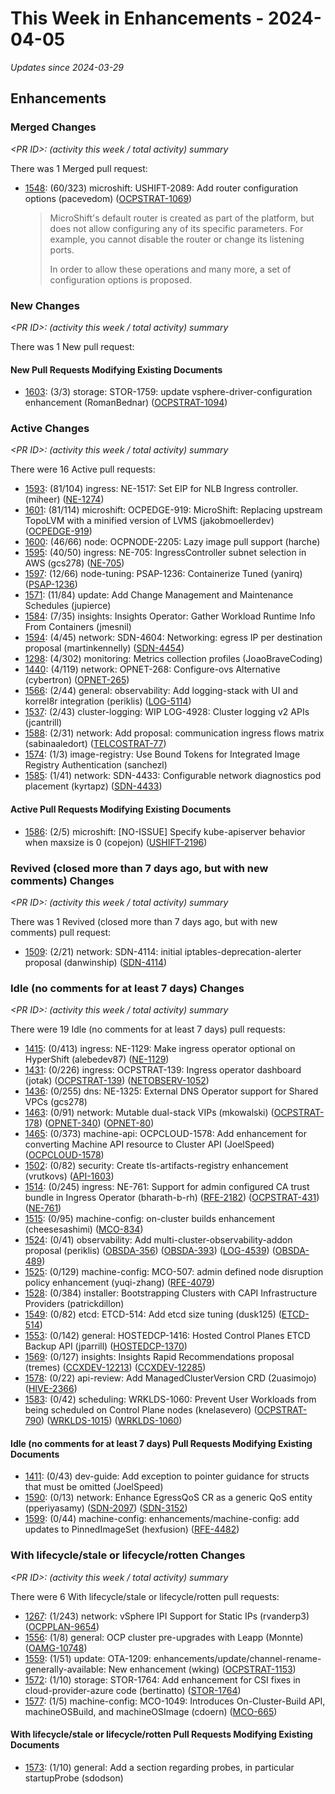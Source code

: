 # This Week in Enhancements - 2024-04-05

*Updates since 2024-03-29*


## Enhancements

### Merged Changes

*&lt;PR ID&gt;: (activity this week / total activity) summary*

There was 1 Merged pull request:

- [1548](https://github.com/openshift/enhancements/pull/1548): (60/323) microshift: USHIFT-2089: Add router configuration options (pacevedom) ([OCPSTRAT-1069](https://issues.redhat.com/browse/OCPSTRAT-1069))

  > MicroShift's default router is created as part of the platform, but does not
  > allow configuring any of its specific parameters. For example, you cannot
  > disable the router or change its listening ports.
  >
  > In order to allow these operations and many more, a set of configuration options
  > is proposed.


### New Changes

*&lt;PR ID&gt;: (activity this week / total activity) summary*

There was 1 New pull request:


#### New Pull Requests Modifying Existing Documents

- [1603](https://github.com/openshift/enhancements/pull/1603): (3/3) storage: STOR-1759: update vsphere-driver-configuration enhancement (RomanBednar) ([OCPSTRAT-1094](https://issues.redhat.com/browse/OCPSTRAT-1094))

### Active Changes

*&lt;PR ID&gt;: (activity this week / total activity) summary*

There were 16 Active pull requests:

- [1593](https://github.com/openshift/enhancements/pull/1593): (81/104) ingress: NE-1517: Set EIP for NLB Ingress controller. (miheer) ([NE-1274](https://issues.redhat.com/browse/NE-1274))
- [1601](https://github.com/openshift/enhancements/pull/1601): (81/114) microshift: OCPEDGE-919: MicroShift: Replacing upstream TopoLVM with a minified version of LVMS (jakobmoellerdev) ([OCPEDGE-919](https://issues.redhat.com/browse/OCPEDGE-919))
- [1600](https://github.com/openshift/enhancements/pull/1600): (46/66) node: OCPNODE-2205: Lazy image pull support (harche)
- [1595](https://github.com/openshift/enhancements/pull/1595): (40/50) ingress: NE-705: IngressController subnet selection in AWS (gcs278) ([NE-705](https://issues.redhat.com/browse/NE-705))
- [1597](https://github.com/openshift/enhancements/pull/1597): (12/66) node-tuning: PSAP-1236: Containerize Tuned (yanirq) ([PSAP-1236](https://issues.redhat.com/browse/PSAP-1236))
- [1571](https://github.com/openshift/enhancements/pull/1571): (11/84) update: Add Change Management and Maintenance Schedules (jupierce)
- [1584](https://github.com/openshift/enhancements/pull/1584): (7/35) insights: Insights Operator: Gather Workload Runtime Info From Containers (jmesnil)
- [1594](https://github.com/openshift/enhancements/pull/1594): (4/45) network: SDN-4604: Networking: egress IP per destination proposal (martinkennelly) ([SDN-4454](https://issues.redhat.com/browse/SDN-4454))
- [1298](https://github.com/openshift/enhancements/pull/1298): (4/302) monitoring: Metrics collection profiles (JoaoBraveCoding)
- [1440](https://github.com/openshift/enhancements/pull/1440): (4/119) network: OPNET-268: Configure-ovs Alternative (cybertron) ([OPNET-265](https://issues.redhat.com/browse/OPNET-265))
- [1566](https://github.com/openshift/enhancements/pull/1566): (2/44) general: observability: Add logging-stack with UI and korrel8r integration (periklis) ([LOG-5114](https://issues.redhat.com/browse/LOG-5114))
- [1537](https://github.com/openshift/enhancements/pull/1537): (2/43) cluster-logging: WIP LOG-4928: Cluster logging v2 APIs (jcantrill)
- [1588](https://github.com/openshift/enhancements/pull/1588): (2/31) network: Add proposal: communication ingress flows matrix (sabinaaledort) ([TELCOSTRAT-77](https://issues.redhat.com/browse/TELCOSTRAT-77))
- [1574](https://github.com/openshift/enhancements/pull/1574): (1/3) image-registry: Use Bound Tokens for Integrated Image Registry Authentication (sanchezl)
- [1585](https://github.com/openshift/enhancements/pull/1585): (1/41) network: SDN-4433: Configurable network diagnostics pod placement (kyrtapz) ([SDN-4433](https://issues.redhat.com/browse/SDN-4433))

#### Active Pull Requests Modifying Existing Documents

- [1586](https://github.com/openshift/enhancements/pull/1586): (2/5) microshift: [NO-ISSUE] Specify kube-apiserver behavior when maxsize is 0 (copejon) ([USHIFT-2196](https://issues.redhat.com/browse/USHIFT-2196))

### Revived (closed more than 7 days ago, but with new comments) Changes

*&lt;PR ID&gt;: (activity this week / total activity) summary*

There was 1 Revived (closed more than 7 days ago, but with new comments) pull request:

- [1509](https://github.com/openshift/enhancements/pull/1509): (2/21) network: SDN-4114: initial iptables-deprecation-alerter proposal (danwinship) ([SDN-4114](https://issues.redhat.com/browse/SDN-4114))

### Idle (no comments for at least 7 days) Changes

*&lt;PR ID&gt;: (activity this week / total activity) summary*

There were 19 Idle (no comments for at least 7 days) pull requests:

- [1415](https://github.com/openshift/enhancements/pull/1415): (0/413) ingress: NE-1129: Make ingress operator optional on HyperShift (alebedev87) ([NE-1129](https://issues.redhat.com/browse/NE-1129))
- [1431](https://github.com/openshift/enhancements/pull/1431): (0/226) ingress: OCPSTRAT-139: Ingress operator dashboard (jotak) ([OCPSTRAT-139](https://issues.redhat.com/browse/OCPSTRAT-139)) ([NETOBSERV-1052](https://issues.redhat.com/browse/NETOBSERV-1052))
- [1436](https://github.com/openshift/enhancements/pull/1436): (0/255) dns: NE-1325: External DNS Operator support for Shared VPCs (gcs278)
- [1463](https://github.com/openshift/enhancements/pull/1463): (0/91) network: Mutable dual-stack VIPs (mkowalski) ([OCPSTRAT-178](https://issues.redhat.com/browse/OCPSTRAT-178)) ([OPNET-340](https://issues.redhat.com/browse/OPNET-340)) ([OPNET-80](https://issues.redhat.com/browse/OPNET-80))
- [1465](https://github.com/openshift/enhancements/pull/1465): (0/373) machine-api: OCPCLOUD-1578: Add enhancement for converting Machine API resource to Cluster API (JoelSpeed) ([OCPCLOUD-1578](https://issues.redhat.com/browse/OCPCLOUD-1578))
- [1502](https://github.com/openshift/enhancements/pull/1502): (0/82) security: Create tls-artifacts-registry enhancement (vrutkovs) ([API-1603](https://issues.redhat.com/browse/API-1603))
- [1514](https://github.com/openshift/enhancements/pull/1514): (0/245) ingress: NE-761: Support for admin configured CA trust bundle in Ingress Operator (bharath-b-rh) ([RFE-2182](https://issues.redhat.com/browse/RFE-2182)) ([OCPSTRAT-431](https://issues.redhat.com/browse/OCPSTRAT-431)) ([NE-761](https://issues.redhat.com/browse/NE-761))
- [1515](https://github.com/openshift/enhancements/pull/1515): (0/95) machine-config: on-cluster builds enhancement (cheesesashimi) ([MCO-834](https://issues.redhat.com/browse/MCO-834))
- [1524](https://github.com/openshift/enhancements/pull/1524): (0/41) observability: Add multi-cluster-observability-addon proposal (periklis) ([OBSDA-356](https://issues.redhat.com/browse/OBSDA-356)) ([OBSDA-393](https://issues.redhat.com/browse/OBSDA-393)) ([LOG-4539](https://issues.redhat.com/browse/LOG-4539)) ([OBSDA-489](https://issues.redhat.com/browse/OBSDA-489))
- [1525](https://github.com/openshift/enhancements/pull/1525): (0/129) machine-config: MCO-507: admin defined node disruption policy enhancement (yuqi-zhang) ([RFE-4079](https://issues.redhat.com/browse/RFE-4079))
- [1528](https://github.com/openshift/enhancements/pull/1528): (0/384) installer: Bootstrapping Clusters with CAPI Infrastructure Providers (patrickdillon)
- [1549](https://github.com/openshift/enhancements/pull/1549): (0/82) etcd: ETCD-514: Add etcd size tuning (dusk125) ([ETCD-514](https://issues.redhat.com/browse/ETCD-514))
- [1553](https://github.com/openshift/enhancements/pull/1553): (0/142) general: HOSTEDCP-1416: Hosted Control Planes ETCD Backup API (jparrill) ([HOSTEDCP-1370](https://issues.redhat.com/browse/HOSTEDCP-1370))
- [1569](https://github.com/openshift/enhancements/pull/1569): (0/127) insights: Insights Rapid Recommendations proposal (tremes) ([CCXDEV-12213](https://issues.redhat.com/browse/CCXDEV-12213)) ([CCXDEV-12285](https://issues.redhat.com/browse/CCXDEV-12285))
- [1578](https://github.com/openshift/enhancements/pull/1578): (0/22) api-review: Add ManagedClusterVersion CRD (2uasimojo) ([HIVE-2366](https://issues.redhat.com//browse/HIVE-2366))
- [1583](https://github.com/openshift/enhancements/pull/1583): (0/42) scheduling: WRKLDS-1060: Prevent User Workloads from being scheduled on Control Plane nodes (knelasevero) ([OCPSTRAT-790](https://issues.redhat.com/browse/OCPSTRAT-790)) ([WRKLDS-1015](https://issues.redhat.com/browse/WRKLDS-1015)) ([WRKLDS-1060](https://issues.redhat.com/browse/WRKLDS-1060))

#### Idle (no comments for at least 7 days) Pull Requests Modifying Existing Documents

- [1411](https://github.com/openshift/enhancements/pull/1411): (0/43) dev-guide: Add exception to pointer guidance for structs that must be omitted (JoelSpeed)
- [1590](https://github.com/openshift/enhancements/pull/1590): (0/13) network: Enhance EgressQoS CR as a generic QoS entity (pperiyasamy) ([SDN-2097](https://issues.redhat.com/browse/SDN-2097)) ([SDN-3152](https://issues.redhat.com/browse/SDN-3152))
- [1599](https://github.com/openshift/enhancements/pull/1599): (0/44) machine-config: enhancements/machine-config: add updates to PinnedImageSet (hexfusion) ([RFE-4482](https://issues.redhat.com/browse/RFE-4482))

### With lifecycle/stale or lifecycle/rotten Changes

*&lt;PR ID&gt;: (activity this week / total activity) summary*

There were 6 With lifecycle/stale or lifecycle/rotten pull requests:

- [1267](https://github.com/openshift/enhancements/pull/1267): (1/243) network: vSphere IPI Support for Static IPs (rvanderp3) ([OCPPLAN-9654](https://issues.redhat.com/browse/OCPPLAN-9654))
- [1556](https://github.com/openshift/enhancements/pull/1556): (1/8) general: OCP cluster pre-upgrades with Leapp (Monnte) ([OAMG-10748](https://issues.redhat.com/browse/OAMG-10748))
- [1559](https://github.com/openshift/enhancements/pull/1559): (1/51) update: OTA-1209: enhancements/update/channel-rename-generally-available: New enhancement (wking) ([OCPSTRAT-1153](https://issues.redhat.com/browse/OCPSTRAT-1153))
- [1572](https://github.com/openshift/enhancements/pull/1572): (1/10) storage: STOR-1764: Add enhancement for CSI fixes in cloud-provider-azure code (bertinatto) ([STOR-1764](https://issues.redhat.com/browse/STOR-1764))
- [1577](https://github.com/openshift/enhancements/pull/1577): (1/5) machine-config: MCO-1049: Introduces On-Cluster-Build API, machineOSBuild, and machineOSImage (cdoern) ([MCO-665](https://issues.redhat.com/browse/MCO-665))

#### With lifecycle/stale or lifecycle/rotten Pull Requests Modifying Existing Documents

- [1573](https://github.com/openshift/enhancements/pull/1573): (1/10) general: Add a section regarding probes, in particular startupProbe (sdodson)

